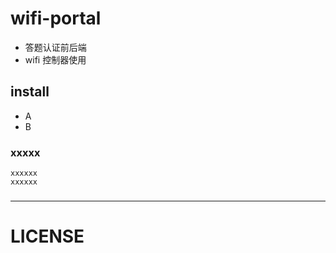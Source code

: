 wifi-portal
===========
- 答题认证前后端
- wifi 控制器使用

install
-------

- A
- B

### xxxxx

    xxxxxx
    xxxxxx

###


-----


###

###


LICENSE
=======

